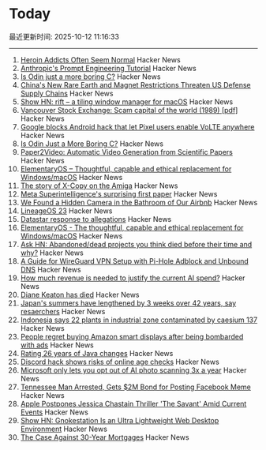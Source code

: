 # Today

最近更新时间: 2025-10-12 11:16:33

--- 
1. [Heroin Addicts Often Seem Normal](https://justismills.substack.com/p/heroin-addicts-often-seem-normal) Hacker News
2. [Anthropic's Prompt Engineering Tutorial](https://github.com/anthropics/prompt-eng-interactive-tutorial) Hacker News
3. [Is Odin just a more boring C?](https://dayvster.com/blog/is-odin-just-a-more-boring-c/) Hacker News
4. [China's New Rare Earth and Magnet Restrictions Threaten US Defense Supply Chains](https://www.csis.org/analysis/chinas-new-rare-earth-and-magnet-restrictions-threaten-us-defense-supply-chains) Hacker News
5. [Show HN: rift – a tiling window manager for macOS](https://github.com/acsandmann/rift) Hacker News
6. [Vancouver Stock Exchange: Scam capital of the world (1989) [pdf]](https://scamcouver.wordpress.com/wp-content/uploads/2012/04/scam-capital.pdf) Hacker News
7. [Google blocks Android hack that let Pixel users enable VoLTE anywhere](https://www.androidauthority.com/pixel-ims-broken-october-update-3606444/) Hacker News
8. [Is Odin Just a More Boring C?](https://dayvster.com/blog/is-odin-just-a-more-boring-c/) Hacker News
9. [Paper2Video: Automatic Video Generation from Scientific Papers](https://arxiv.org/abs/2510.05096) Hacker News
10. [ElementaryOS – Thoughtful, capable and ethical replacement for Windows/macOS](https://elementary.io/) Hacker News
11. [The story of X-Copy on the Amiga](https://spillhistorie.no/2025/10/10/the-story-of-x-copy-on-the-amiga/) Hacker News
12. [Meta Superintelligence's surprising first paper](https://paddedinputs.substack.com/p/meta-superintelligences-surprising) Hacker News
13. [We Found a Hidden Camera in the Bathroom of Our Airbnb](https://www.nytimes.com/2025/10/09/travel/airbnb-refund-camera-bathroom.html) Hacker News
14. [LineageOS 23](https://lineageos.org/Changelog-30/) Hacker News
15. [Datastar response to allegations](https://data-star.dev/essays/greedy_developer) Hacker News
16. [ElementaryOS - The thoughtful, capable and ethical replacement for Windows/macOS](https://elementary.io/) Hacker News
17. [Ask HN: Abandoned/dead projects you think died before their time and why?](https://news.ycombinator.com/item?id=45553132) Hacker News
18. [A Guide for WireGuard VPN Setup with Pi-Hole Adblock and Unbound DNS](https://psyonik.tech/posts/a-guide-for-wireguard-vpn-setup-with-pi-hole-adblock-and-unbound-dns/) Hacker News
19. [How much revenue is needed to justify the current AI spend?](https://pracap.com/an-ai-addendum/) Hacker News
20. [Diane Keaton has died](https://www.nytimes.com/2025/10/11/movies/diane-keaton-dead.html) Hacker News
21. [Japan's summers have lengthened by 3 weeks over 42 years, say resaerchers](https://english.kyodonews.net/articles/-/62626) Hacker News
22. [Indonesia says 22 plants in industrial zone contaminated by caesium 137](https://www.reuters.com/sustainability/boards-policy-regulation/indonesia-says-22-plants-industrial-zone-near-jakarta-contaminated-by-caesium-2025-10-08/) Hacker News
23. [People regret buying Amazon smart displays after being bombarded with ads](https://arstechnica.com/gadgets/2025/10/people-regret-buying-amazon-smart-displays-after-being-bombarded-with-ads/) Hacker News
24. [Rating 26 years of Java changes](https://neilmadden.blog/2025/09/12/rating-26-years-of-java-changes/) Hacker News
25. [Discord hack shows risks of online age checks](https://news.sky.com/story/discord-hack-shows-dangers-of-online-age-checks-as-internet-policing-hopes-put-to-the-test-13447618) Hacker News
26. [Microsoft only lets you opt out of AI photo scanning 3x a year](https://hardware.slashdot.org/story/25/10/11/0238213/microsofts-onedrive-begins-testing-face-recognizing-ai-for-photos-for-some-preview-users) Hacker News
27. [Tennessee Man Arrested, Gets $2M Bond for Posting Facebook Meme](https://reason.com/2025/10/10/tennessee-man-arrested-gets-2-million-bond-for-posting-facebook-meme/) Hacker News
28. [Apple Postpones Jessica Chastain Thriller 'The Savant' Amid Current Events](https://deadline.com/2025/09/the-savant-jessica-chastain-postponed-apple-1236553658/) Hacker News
29. [Show HN: Gnokestation Is an Ultra Lightweight Web Desktop Environment](https://gnokestation.netlify.app) Hacker News
30. [The Case Against 30-Year Mortgages](https://www.wsj.com/opinion/the-case-against-30-year-mortgages-0cbd6d56) Hacker News
